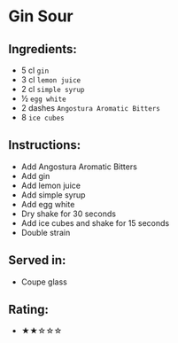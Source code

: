 # Gin Sour

## Ingredients:
- 5 cl `gin`
- 3 cl `lemon juice`
- 2 cl `simple syrup`
- ½ `egg white`
- 2 dashes `Angostura Aromatic Bitters`
- 8 `ice cubes`

## Instructions:
- Add Angostura Aromatic Bitters
- Add gin
- Add lemon juice
- Add simple syrup
- Add egg white
- Dry shake for 30 seconds
- Add ice cubes and shake for 15 seconds
- Double strain

## Served in:
- Coupe glass

## Rating:
- ★★☆☆☆
